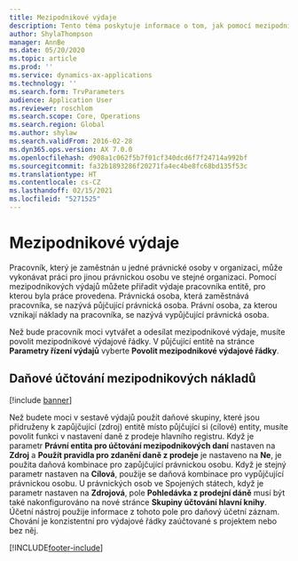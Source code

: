 ```yaml
---
title: Mezipodnikové výdaje
description: Tento téma poskytuje informace o tom, jak pomocí mezipodnikových výdajů přiřadit výdaje pracovníka entitě, pro kterou byla práce provedena.
author: ShylaThompson
manager: AnnBe
ms.date: 05/20/2020
ms.topic: article
ms.prod: ''
ms.service: dynamics-ax-applications
ms.technology: ''
ms.search.form: TrvParameters
audience: Application User
ms.reviewer: roschlom
ms.search.scope: Core, Operations
ms.search.region: Global
ms.author: shylaw
ms.search.validFrom: 2016-02-28
ms.dyn365.ops.version: AX 7.0.0
ms.openlocfilehash: d908a1c062f5b7f01cf340dcd6f7f24714a992bf
ms.sourcegitcommit: fa32b1893286f20271fa4ec4be8fc68bd135f53c
ms.translationtype: HT
ms.contentlocale: cs-CZ
ms.lasthandoff: 02/15/2021
ms.locfileid: "5271525"
---
```

# <a name="intercompany-expenses"></a>Mezipodnikové výdaje

Pracovník, který je zaměstnán u jedné právnické osoby v organizaci, může vykonávat práci pro jinou právnickou osobu ve stejné organizaci. Pomocí mezipodnikových výdajů můžete přiřadit výdaje pracovníka entitě, pro kterou byla práce provedena. Právnická osoba, která zaměstnává pracovníka, se nazývá půjčující právnická osoba. Právní osoba, za kterou vznikají náklady na pracovníka, se nazývá vypůjčující právnická osoba. 

Než bude pracovník moci vytvářet a odesílat mezipodnikové výdaje, musíte povolit mezipodnikové výdajové řádky. V půjčující entitě na stránce **Parametry řízení výdajů** vyberte **Povolit mezipodnikové výdajové řádky**. 

## <a name="tax-posting-for-intercompany-expenses"></a>Daňové účtování mezipodnikových nákladů

[!include [banner](../includes/banner.md)]

Než budete moci v sestavě výdajů použít daňové skupiny, které jsou přidruženy k zapůjčující (zdroj) entitě místo půjčující si (cílové) entity, musíte povolit funkci v nastavení daně z prodeje hlavního registru. Když je parametr **Právní entita pro účtování mezipodnikových daní** nastaven na **Zdroj** a **Použít pravidla pro zdanění daně z prodeje** je nastaveno na **Ne**, je použita daňová kombinace pro zapůjčující právnickou osobu. Když je stejný parametr nastaven na **Cílová**, použije se daňová kombinace pro vypůjčující právnickou osobu. U právnických osob ve Spojených státech, když je parametr nastaven na **Zdrojová**, pole **Pohledávka z prodejní dáně** musí být také nakonfigurováno na nové stránce **Skupiny účtování hlavní knihy**. Účetní nástroj použije informace z tohoto pole pro daňový účetní záznam.   
Chování je konzistentní pro výdajové řádky zaúčtované s projektem nebo bez něj.  


[!INCLUDE[footer-include](../includes/footer-banner.md)]